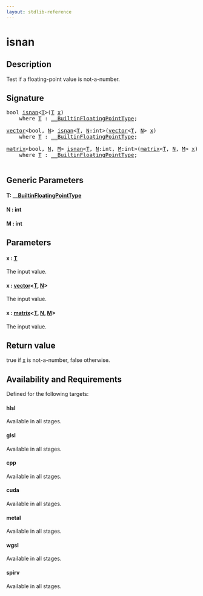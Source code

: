 ```yaml
---
layout: stdlib-reference
---
```


# isnan

## Description

Test if a floating-point value is not-a-number.



## Signature 

<pre>
<span class="code_keyword">bool</span> <a href="isnan.html">isnan</a>&lt;<a href="isnan.html#typeparam-T" class="code_type">T</a>&gt;(<a href="isnan.html#typeparam-T" class="code_type">T</a> <a href="isnan.html#decl-x" class="code_param">x</a>)
    <span class='code_keyword'>where</span> <a href="isnan.html#typeparam-T" class="code_type">T</a> : <a href="../interfaces/0_builtinfloatingpointtype-029hm/index.html" class="code_type">__BuiltinFloatingPointType</a>;

<a href="../types/vector/index.html" class="code_type">vector</a>&lt;<span class="code_keyword">bool</span>, <a href="isnan.html#decl-N" class="code_var">N</a>&gt; <a href="isnan.html">isnan</a>&lt;<a href="isnan.html#typeparam-T" class="code_type">T</a>, <a href="isnan.html#decl-N" class="code_var">N</a>:<span class="code_keyword">int</span>&gt;(<a href="../types/vector/index.html" class="code_type">vector</a>&lt;<a href="isnan.html#typeparam-T" class="code_type">T</a>, <a href="isnan.html#decl-N" class="code_var">N</a>&gt; <a href="isnan.html#decl-x" class="code_param">x</a>)
    <span class='code_keyword'>where</span> <a href="isnan.html#typeparam-T" class="code_type">T</a> : <a href="../interfaces/0_builtinfloatingpointtype-029hm/index.html" class="code_type">__BuiltinFloatingPointType</a>;

<a href="../types/matrix/index.html" class="code_type">matrix</a>&lt;<span class="code_keyword">bool</span>, <a href="isnan.html#decl-N" class="code_var">N</a>, <a href="isnan.html#decl-M" class="code_var">M</a>&gt; <a href="isnan.html">isnan</a>&lt;<a href="isnan.html#typeparam-T" class="code_type">T</a>, <a href="isnan.html#decl-N" class="code_var">N</a>:<span class="code_keyword">int</span>, <a href="isnan.html#decl-M" class="code_var">M</a>:<span class="code_keyword">int</span>&gt;(<a href="../types/matrix/index.html" class="code_type">matrix</a>&lt;<a href="isnan.html#typeparam-T" class="code_type">T</a>, <a href="isnan.html#decl-N" class="code_var">N</a>, <a href="isnan.html#decl-M" class="code_var">M</a>&gt; <a href="isnan.html#decl-x" class="code_param">x</a>)
    <span class='code_keyword'>where</span> <a href="isnan.html#typeparam-T" class="code_type">T</a> : <a href="../interfaces/0_builtinfloatingpointtype-029hm/index.html" class="code_type">__BuiltinFloatingPointType</a>;

</pre>

## Generic Parameters

####  <a id="typeparam-T"></a>T: [\_\_BuiltinFloatingPointType](../interfaces/0_builtinfloatingpointtype-029hm/index.html)
####  <a id="decl-N"></a>N  : int
####  <a id="decl-M"></a>M  : int

## Parameters

####  <a id="decl-x"></a>x  : [T](isnan.html#typeparam-T)
The input value.

####  <a id="decl-x"></a>x  : [vector](../types/vector/index.html)\<[T](../types/vector/index.html#typeparam-T), [N](../types/vector/index.html#decl-N)\>
The input value.

####  <a id="decl-x"></a>x  : [matrix](../types/matrix/index.html)\<[T](../types/matrix/t-0.html), [N](../types/matrix/index.html#decl-N), [M](../types/matrix/index.html#decl-M)\>
The input value.


## Return value
<span class='code'>true</span> if <span class='code'><a href="isnan.html#decl-x" class="code_param">x</a></span> is not-a-number, <span class='code'>false</span> otherwise.


## Availability and Requirements

Defined for the following targets:

#### hlsl
Available in all stages.

#### glsl
Available in all stages.

#### cpp
Available in all stages.

#### cuda
Available in all stages.

#### metal
Available in all stages.

#### wgsl
Available in all stages.

#### spirv
Available in all stages.




